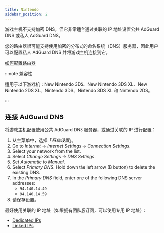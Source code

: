 ```yaml
---
title: Nintendo
sidebar_position: 2
---
```


游戏主机不支持加密 DNS，但它非常适合通过关联的 IP 地址设置公共 AdGuard DNS 或私人 AdGuard DNS。

您的路由器很可能支持使用加密的分布式的命名系统（DNS）服务器，因此用户可以配置私人 AdGuard DNS 并将游戏主机连接到它。

[如何配置路由器](/private-dns/connect-devices/routers/routers.md)

:::note 兼容性

适用于以下游戏机：New Nintendo 3DS、New Nintendo 3DS XL、New Nintendo 2DS XL、Nintendo 3DS、Nintendo 3DS XL 和 Nintendo 2DS。

:::

## 连接 AdGuard DNS

将游戏主机配置使用公共 AdGuard DNS 服务器，或通过关联的 IP 进行配置：

1. 从主菜单中，选择「_系统设置_」。
2. Go to _Internet_ → _Internet Settings_ → _Connection Settings_.
3. Select your network from the list.
4. Select _Change Settings_ → _DNS Settings_.
5. Set _Automatic_ to _Manual_.
6. Select _Primary DNS_. Hold down the left arrow (B button) to delete the existing DNS.
7. In the _Primary DNS_ field, enter one of the following DNS server addresses:
    - `94.140.14.49`
    - `94.140.14.59`
8. 请保存设置。

最好使用关联的 IP 地址（如果拥有团队版订阅，可以使用专用 IP 地址）：

 - [Dedicated IPs](/private-dns/connect-devices/other-options/dedicated-ip.md)
 - [Linked IPs](/private-dns/connect-devices/other-options/linked-ip.md)
